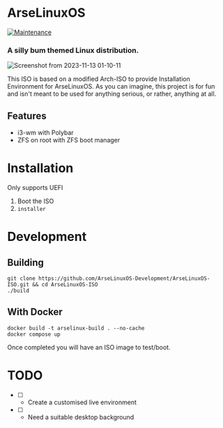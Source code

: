 # ArseLinuxOS

[![Maintenance](https://img.shields.io/maintenance/yes/2023.svg)]()


### A silly bum themed Linux distribution.

![Screenshot from 2023-11-13 01-10-11](https://github.com/ArseLinuxOS-Development/ArseLinuxOS-ISO/assets/17790730/1f11b969-d65c-47b2-83f0-5f5f70533aec)


This ISO is based on a modified Arch-ISO to provide Installation Environment for ArseLinuxOS. 
As you can imagine, this project is for fun and isn't meant to be used for anything serious, or rather, anything at all.

## Features
- i3-wm with Polybar
- ZFS on root with ZFS boot manager

# Installation
Only supports UEFI
1. Boot the ISO
2. `installer`


# Development

## Building

```
git clone https://github.com/ArseLinuxOS-Development/ArseLinuxOS-ISO.git && cd ArseLinuxOS-ISO
./build
```

## With Docker

```
docker build -t arselinux-build . --no-cache
docker compose up
```

Once completed you will have an ISO image to test/boot. 


# TODO
- [ ] - Create a customised live environment
- [ ] - Need a suitable desktop background
